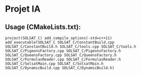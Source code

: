 # Projet IA


## Usage (CMakeLists.txt):

`project(SOLSAT_C)
add_compile_options(-std=c++11)
add_executable(SOLSAT_C
        SOLSAT_C/ConstantBuild.cpp
        SOLSAT_C/ConstantBuild.h
        SOLSAT_C/tools.cpp
        SOLSAT_C/tools.h
        SOLSAT_C/PigeonsFactory.cpp
        SOLSAT_C/PigeonsFactory.h
        SOLSAT_C/QueensFactory.cpp
        SOLSAT_C/QueensFactory.h
        SOLSAT_C/FormulasReader.cpp
        SOLSAT_C/FormulasReader.h
        SOLSAT_C/SolsatMain.cpp
        SOLSAT_C/SolsatMain.h
        SOLSAT_C/DynamicBuild.cpp
        SOLSAT_C/DynamicBuild.h)`